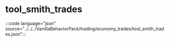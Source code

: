 # tool_smith_trades

:::code language="json" source="../../../VanillaBehaviorPack/trading/economy_trades/tool_smith_trades.json":::